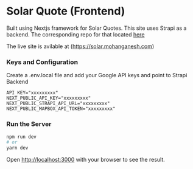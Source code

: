 # Solar Quote (Frontend)

Built using Nextjs framework for Solar Quotes. This site uses Strapi as a backend. The corresponding repo for that
located [here](https://github.com/mohan-ganesh/solar-strapi)

The live site is avilable at (https://solar.mohanganesh.com)

### Keys and Configuration

Create a .env.local file and add your Google API keys and point to Strapi Backend

```
API_KEY="xxxxxxxxx"
NEXT_PUBLIC_API_KEY="xxxxxxxxx"
NEXT_PUBLIC_STRAPI_API_URL="xxxxxxxxx"
NEXT_PUBLIC_MAPBOX_API_TOKEN="xxxxxxxxx"
```

### Run the Server

```bash
npm run dev
# or
yarn dev
```

Open [http://localhost:3000](http://localhost:3000) with your browser to see the result.

